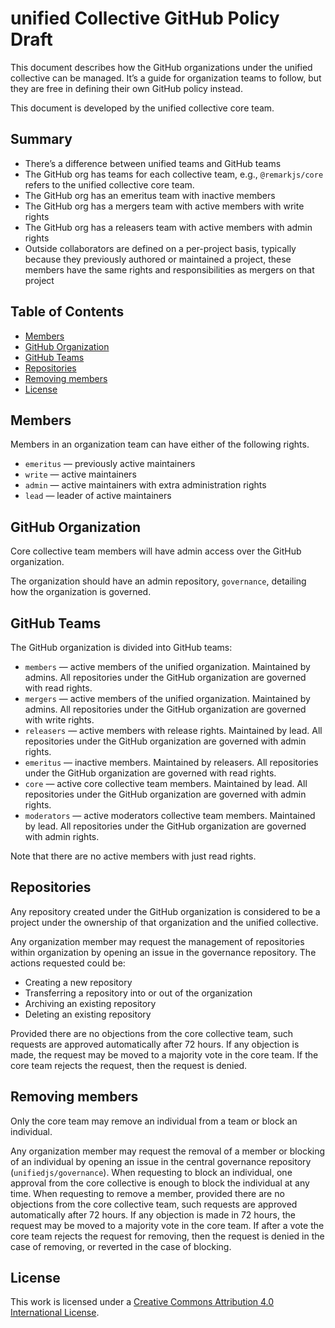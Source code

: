 # unified Collective GitHub Policy Draft

This document describes how the GitHub organizations under the unified
collective can be managed.
It’s a guide for organization teams to follow, but they are free in defining
their own GitHub policy instead.

This document is developed by the unified collective core team.

## Summary

*   There’s a difference between unified teams and GitHub teams
*   The GitHub org has teams for each collective team, e.g.,
    `@remarkjs/core` refers to the unified collective core team.
*   The GitHub org has an emeritus team with inactive members
*   The GitHub org has a mergers team with active members with write rights
*   The GitHub org has a releasers team with active members with admin rights
*   Outside collaborators are defined on a per-project basis, typically because
    they previously authored or maintained a project, these members have the
    same rights and responsibilities as mergers on that project

## Table of Contents

*   [Members](#members)
*   [GitHub Organization](#github-organization)
*   [GitHub Teams](#github-teams)
*   [Repositories](#repositories)
*   [Removing members](#removing-members)
*   [License](#license)

## Members

Members in an organization team can have either of the following rights.

*   `emeritus`
    — previously active maintainers
*   `write`
    — active maintainers
*   `admin`
    — active maintainers with extra administration rights
*   `lead`
    — leader of active maintainers

## GitHub Organization

Core collective team members will have admin access over the GitHub
organization.

The organization should have an admin repository, `governance`, detailing how
the organization is governed.

## GitHub Teams

The GitHub organization is divided into GitHub teams:

*   `members`
    — active members of the unified organization.
    Maintained by admins.
    All repositories under the GitHub organization are governed with read
    rights.
*   `mergers`
    — active members of the unified organization.
    Maintained by admins.
    All repositories under the GitHub organization are governed with write
    rights.
*   `releasers`
    — active members with release rights.
    Maintained by lead.
    All repositories under the GitHub organization are governed with admin
    rights.
*   `emeritus`
    — inactive members.
    Maintained by releasers.
    All repositories under the GitHub organization are governed with read
    rights.
*   `core`
    — active core collective team members.
    Maintained by lead.
    All repositories under the GitHub organization are governed with admin
    rights.
*   `moderators`
    — active moderators collective team members.
    Maintained by lead.
    All repositories under the GitHub organization are governed with admin
    rights.

Note that there are no active members with just read rights.

## Repositories

Any repository created under the GitHub organization is considered to be a
project under the ownership of that organization and the unified collective.

Any organization member may request the management of repositories within
organization by opening an issue in the governance repository.
The actions requested could be:

*   Creating a new repository
*   Transferring a repository into or out of the organization
*   Archiving an existing repository
*   Deleting an existing repository

Provided there are no objections from the core collective team, such requests
are approved automatically after 72 hours.
If any objection is made, the request may be moved to a majority vote in the
core team.
If the core team rejects the request, then the request is denied.

## Removing members

Only the core team may remove an individual from a team or block an individual.

Any organization member may request the removal of a member or blocking of an
individual by opening an issue in the central governance repository
(`unifiedjs/governance`).
When requesting to block an individual, one approval from the core collective
is enough to block the individual at any time.
When requesting to remove a member, provided there are no objections from the
core collective team, such requests are approved automatically after 72 hours.
If any objection is made in 72 hours, the request may be moved to a majority
vote in the core team.
If after a vote the core team rejects the request for removing, then the request
is denied in the case of removing, or reverted in the case of blocking.

## License

This work is licensed under a
[Creative Commons Attribution 4.0 International License][license].

<!-- definitions -->

[license]: https://creativecommons.org/licenses/by/4.0/
